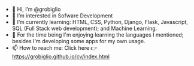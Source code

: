 - 👋 Hi, I’m @grobiglio
- 👀 I’m interested in Sofware Development
- 🌱 I’m currently learning: HTML, CSS, Python, Django, Flask, Javascript, SQL (Full Stack web development); and Machine Learning. 
- 💞️ For the time being I'm enjoying learning the languages I mentioned; besides I'm developing some apps for my own usage. 
- 📫 How to reach me: Click here 👉 https://grobiglio.github.io/cv/index.html

<!---
grobiglio/grobiglio is a ✨ special ✨ repository because its `README.md` (this file) appears on your GitHub profile.
You can click the Preview link to take a look at your changes.
--->
